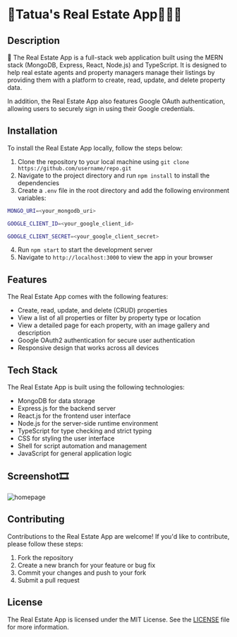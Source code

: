 # 🐨Tatua's Real Estate App🏁✨✨

## Description
🏡 The Real Estate App is a full-stack web application built using the MERN stack (MongoDB, Express, React, Node.js) and TypeScript. It is designed to help real estate agents and property managers manage their listings by providing them with a platform to create, read, update, and delete property data.

In addition, the Real Estate App also features Google OAuth authentication, allowing users to securely sign in using their Google credentials.

## Installation
To install the Real Estate App locally, follow the steps below:

1. Clone the repository to your local machine using `git clone https://github.com/username/repo.git`
2. Navigate to the project directory and run `npm install` to install the dependencies
3. Create a `.env` file in the root directory and add the following environment variables:
```bash
MONGO_URI=<your_mongodb_uri>

GOOGLE_CLIENT_ID=<your_google_client_id>

GOOGLE_CLIENT_SECRET=<your_google_client_secret>

```

4. Run `npm start` to start the development server
5. Navigate to `http://localhost:3000` to view the app in your browser

## Features
The Real Estate App comes with the following features:

- Create, read, update, and delete (CRUD) properties
- View a list of all properties or filter by property type or location
- View a detailed page for each property, with an image gallery and description
- Google OAuth2 authentication for secure user authentication
- Responsive design that works across all devices

## Tech Stack
The Real Estate App is built using the following technologies:

- MongoDB for data storage
- Express.js for the backend server
- React.js for the frontend user interface
- Node.js for the server-side runtime environment
- TypeScript for type checking and strict typing
- CSS for styling the user interface
- Shell for script automation and management
- JavaScript for general application logic

## Screenshot🎞️
![homepage](https://user-images.githubusercontent.com/84116117/222279038-06b7b0c8-06f0-4f58-aef4-f7e9256a8135.png)

## Contributing
Contributions to the Real Estate App are welcome! If you'd like to contribute, please follow these steps:

1. Fork the repository
2. Create a new branch for your feature or bug fix
3. Commit your changes and push to your fork
4. Submit a pull request

## License
The Real Estate App is licensed under the MIT License. See the [LICENSE](/LICENSE) file for more information.
